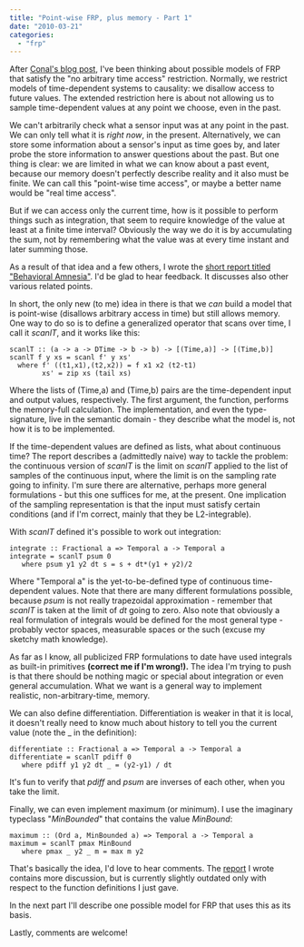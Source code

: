 ```yaml
---
title: "Point-wise FRP, plus memory - Part 1"
date: "2010-03-21"
categories: 
  - "frp"
---
```


After [Conal's blog post](http://conal.net/blog/posts/garbage-collecting-the-semantics-of-frp/ "Conal's blog post"), I've been thinking about possible models of FRP that satisfy the "no arbitrary time access" restriction. Normally, we restrict models of time-dependent systems to causality: we disallow access to future values. The extended restriction here is about not allowing us to sample time-dependent values at any point we choose, even in the past.

We can't arbitrarily check what a sensor input was at any point in the past. We can only tell what it is _right now_, in the present. Alternatively, we can store some information about a sensor's input as time goes by, and later probe the store information to answer questions about the past. But one thing is clear: we are limited in what we can know about a past event, because our memory doesn't perfectly describe reality and it also must be finite. We can call this "point-wise time access", or maybe a better name would be "real time access".

But if we can access only the current time, how is it possible to perform things such as integration, that seem to require knowledge of the value at least at a finite time interval? Obviously the way we do it is by accumulating the sum, not by remembering what the value was at every time instant and later summing those.

As a result of that idea and a few others, I wrote the [short report titled "Behavioral Amnesia"](http://www.ee.bgu.ac.il/~noamle/_downloads/gaccum.pdf "Behavioral Amnesia"). I'd be glad to hear feedback. It discusses also other various related points.

In short, the only new (to me) idea in there is that we _can_ build a model that is point-wise (disallows arbitrary access in time) but still allows memory. One way to do so is to define a generalized operator that scans over time, I call it _scanlT_, and it works like this:

```
scanlT :: (a -> a -> DTime -> b -> b) -> [(Time,a)] -> [(Time,b)]
scanlT f y xs = scanl f' y xs'
  where f' ((t1,x1),(t2,x2)) = f x1 x2 (t2-t1)
        xs' = zip xs (tail xs)

```

Where the lists of (Time,a) and (Time,b) pairs are the time-dependent input and output values, respectively. The first argument, the function, performs the memory-full calculation. The implementation, and even the type-signature, live in the semantic domain - they describe what the model is, not how it is to be implemented.

If the time-dependent values are defined as lists, what about continuous time? The report describes a (admittedly naive) way to tackle the problem: the continuous version of _scanlT_ is the limit on _scanlT_ applied to the list of samples of the continuous input, where the limit is on the sampling rate going to infinity. I'm sure there are alternative, perhaps more general formulations - but this one suffices for me, at the present. One implication of the sampling representation is that the input must satisfy certain conditions (and if I'm correct, mainly that they be L2-integrable).

With _scanlT_ defined it's possible to work out integration:

```
integrate :: Fractional a => Temporal a -> Temporal a
integrate = scanlT psum 0
   where psum y1 y2 dt s = s + dt*(y1 + y2)/2

```

Where "Temporal a" is the yet-to-be-defined type of continuous time-dependent values. Note that there are many different formulations possible, because _psum_ is not really trapezoidal approximation - remember that _scanlT_ is taken at the limit of _dt_ going to zero. Also note that obviously a real formulation of integrals would be defined for the most general type - probably vector spaces, measurable spaces or the such (excuse my sketchy math knowledge).

As far as I know, all publicized FRP formulations to date have used integrals as built-in primitives **(correct me if I'm wrong!).** The idea I'm trying to push is that there should be nothing magic or special about integration or even general accumulation. What we want is a general way to implement realistic, non-arbitrary-time, memory.

We can also define differentiation. Differentiation is weaker in that it is local, it doesn't really need to know much about history to tell you the current value (note the \_ in the definition):

```
differentiate :: Fractional a => Temporal a -> Temporal a
differentiate = scanlT pdiff 0
   where pdiff y1 y2 dt _ = (y2-y1) / dt

```

It's fun to verify that _pdiff_ and _psum_ are inverses of each other, when you take the limit.

Finally, we can even implement maximum (or minimum). I use the imaginary typeclass "_MinBounded_" that contains the value _MinBound_:

```
maximum :: (Ord a, MinBounded a) => Temporal a -> Temporal a
maximum = scanlT pmax MinBound
   where pmax _ y2 _ m = max m y2

```

That's basically the idea, I'd love to hear comments. The [report](http://www.ee.bgu.ac.il/%7Enoamle/_downloads/gaccum.pdf "Behavioral Amensia") I wrote contains more discussion, but is currently slightly outdated only with respect to the function definitions I just gave.

In the next part I'll describe one possible model for FRP that uses this as its basis.

Lastly, comments are welcome!

